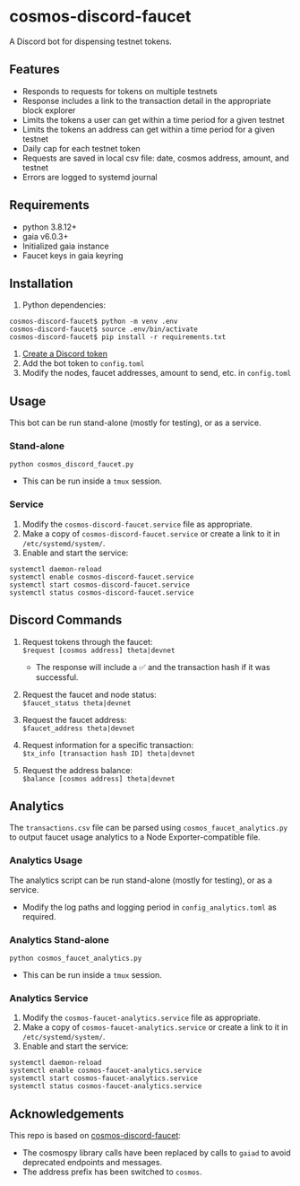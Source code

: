 # cosmos-discord-faucet
A Discord bot for dispensing testnet tokens.

## Features

- Responds to requests for tokens on multiple testnets
- Response includes a link to the transaction detail in the appropriate block explorer
- Limits the tokens a user can get within a time period for a given testnet
- Limits the tokens an address can get within a time period for a given testnet
- Daily cap for each testnet token
- Requests are saved in local csv file: date, cosmos address, amount, and testnet
- Errors are logged to systemd journal

## Requirements

- python 3.8.12+
- gaia v6.0.3+
- Initialized gaia instance
- Faucet keys in gaia keyring

## Installation

1. Python dependencies:
   
```
cosmos-discord-faucet$ python -m venv .env
cosmos-discord-faucet$ source .env/bin/activate
cosmos-discord-faucet$ pip install -r requirements.txt
```

1. [Create a Discord token](https://github.com/reactiflux/discord-irc/wiki/Creating-a-discord-bot-&-getting-a-token)
2. Add the bot token to `config.toml`
3. Modify the nodes, faucet addresses, amount to send, etc. in `config.toml`

## Usage

This bot can be run stand-alone (mostly for testing), or as a service.

### Stand-alone

```
python cosmos_discord_faucet.py
```

- This can be run inside a `tmux` session.

### Service

1. Modify the `cosmos-discord-faucet.service` file as appropriate.
2. Make a copy of `cosmos-discord-faucet.service` or create a link to it in `/etc/systemd/system/`.
3. Enable and start the service:
```
systemctl daemon-reload
systemctl enable cosmos-discord-faucet.service
systemctl start cosmos-discord-faucet.service
systemctl status cosmos-discord-faucet.service
```

## Discord Commands

1. Request tokens through the faucet:  
`$request [cosmos address] theta|devnet`
   - The response will include a ✅ and the transaction hash if it was successful.

2. Request the faucet and node status:  
`$faucet_status theta|devnet`

3. Request the faucet address:  
`$faucet_address theta|devnet`

4. Request information for a specific transaction:  
`$tx_info [transaction hash ID] theta|devnet`

5. Request the address balance:  
`$balance [cosmos address] theta|devnet`  


## Analytics

The `transactions.csv` file can be parsed using `cosmos_faucet_analytics.py` to output faucet usage analytics to a Node Exporter-compatible file.

### Analytics Usage

The analytics script can be run stand-alone (mostly for testing), or as a service.

- Modify the log paths and logging period in `config_analytics.toml` as required. 

### Analytics Stand-alone

```
python cosmos_faucet_analytics.py
```

- This can be run inside a `tmux` session.

### Analytics Service

1. Modify the `cosmos-faucet-analytics.service` file as appropriate.
2. Make a copy of `cosmos-faucet-analytics.service` or create a link to it in `/etc/systemd/system/`.
3. Enable and start the service:
```
systemctl daemon-reload
systemctl enable cosmos-faucet-analytics.service
systemctl start cosmos-faucet-analytics.service
systemctl status cosmos-faucet-analytics.service
```

## Acknowledgements

This repo is based on [cosmos-discord-faucet](https://github.com/c29r3/cosmos-discord-faucet):
- The cosmospy library calls have been replaced by calls to `gaiad` to avoid deprecated endpoints and messages.
- The address prefix has been switched to `cosmos`.
